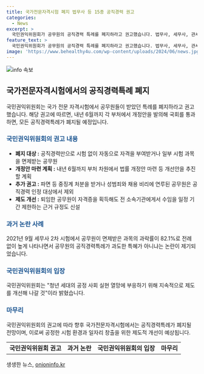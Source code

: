 ```yaml
---
title: 국가전문자격시험 폐지 법무사 등 15종 공직경력 권고
categories:
  - News
excerpt: >
  국민권익위원회가 공무원의 공직경력 특례를 폐지하라고 권고했습니다. 법무사, 세무사, 관세사 등 15종의 국가전문자격시험에서는 공직경력만으로 자격을 부여받거나 일부 시험 과목을 면제하는 규정이 있었는데, 이에 대한 논란이 높았습니다. 이에 권익위는 해당 특례를 폐지하고 공정문화를 정착시키기 위해 제도를 개선할 계획이라고 설명했습니다. 추가로 공무원 중징계 처분을 받거나 범죄 및 채용 비리에 연루된 사람들은 공직경력 인정 대상에서 제외될 것을 권고했습니다.
feature_text: >
  국민권익위원회가 공무원의 공직경력 특례를 폐지하라고 권고했습니다. 법무사, 세무사, 관세사 등 15종의 국가전문자격시험에서는 공직경력만으로 자격을 부여받거나 일부 시험 과목을 면제하는 규정이 있었는데, 이에 대한 논란이 높았습니다. 이에 권익위는 해당 특례를 폐지하고 공정문화를 정착시키기 위해 제도를 개선할 계획이라고 설명했습니다. 추가로 공무원 중징계 처분을 받거나 범죄 및 채용 비리에 연루된 사람들은 공직경력 인정 대상에서 제외될 것을 권고했습니다.
image: 'https://www.behealthy4u.com/wp-content/uploads/2024/06/news.jpg'
---
```


<p><img src="https://www.behealthy4u.com/wp-content/uploads/2024/06/news.jpg" alt="info 속보" /></p>

<h2 data-ke-size="size26">국가전문자격시험에서의 공직경력특례 폐지</h2>

<p data-ke-size="size16">국민권익위원회는 국가 전문 자격시험에서 공무원들이 받았던 특례를 폐지하라고 권고했습니다. 해당 권고에 따르면, 내년 6월까지 각 부처에서 개정안을 발의해 국회를 통과하면, 모든 공직경력특례가 폐지될 예정입니다.</p>

<h3><b><span style="color: #1a5490;">국민권익위원회의 권고 내용</span></b></h3>

<ul>
    <li><b>폐지 대상 :</b> 공직경력만으로 시험 없이 자동으로 자격을 부여받거나 일부 시험 과목을 면제받는 공무원</li>
    <li><b>개정안 마련 계획 :</b> 내년 6월까지 부처 차원에서 법률 개정안 마련 등 개선안을 추진할 계획</li>
    <li><b>추가 권고 :</b> 파면 등 중징계 처분을 받거나 성범죄와 채용 비리에 연루된 공무원은 공직경력 인정 대상에서 제외</li>
    <li><b>제도 개선 :</b> 퇴임한 공무원이 자격증을 획득해도 전 소속기관에게서 수임을 일정 기간 제한하는 근거 규정도 신설</li>
</ul>

<h3><b><span style="color: #1a5490;">과거 논란 사례</span></b></h3>

<p data-ke-size="size16">2021년 9월 세무사 2차 시험에서 공무원이 면제받은 과목의 과락률이 82.1%로 전례 없이 높게 나타나면서 공무원의 공직경력특례가 과도한 특혜가 아니냐는 논란이 제기되었습니다.</p>

<h3><b><span style="color: #1a5490;">국민권익위원회의 입장</span></b></h3>

<p data-ke-size="size16">국민권익위원회는 "청년 세대의 공정 사회 실현 열망에 부응하기 위해 지속적으로 제도를 개선해 나갈 것"이라 밝혔습니다.</p>

<h3><b><span style="color: #1a5490;">마무리</span></b></h3>

<p data-ke-size="size16">국민권익위원회의 권고에 따라 향후 국가전문자격시험에서는 공직경력특례가 폐지될 전망이며, 이로써 공정한 시험 환경과 일자리 창출을 위한 제도적 개선이 예상됩니다.</p>

<table>
    <tr>
        <td style="text-align: center; height: 17px;"><b>국민권익위원회 권고</b></td>
        <td style="text-align: center; height: 17px;"><b>과거 논란</b></td>
        <td style="text-align: center; height: 17px;"><b>국민권익위원회의 입장</b></td>
        <td style="text-align: center; height: 17px;"><b>마무리</b></td>
    </tr>
</table>

<p data-ke-size="size16"></p>
생생한 뉴스, <a href="https://onioninfo.kr" rel="dofollow">onioninfo.kr</a>


